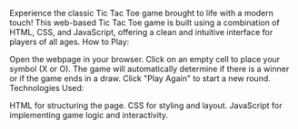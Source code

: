Experience the classic Tic Tac Toe game brought to life with a modern touch! This web-based Tic Tac Toe game is built using a combination of HTML, CSS, and JavaScript, offering a clean and intuitive interface for players of all ages.
How to Play:

Open the webpage in your browser.
Click on an empty cell to place your symbol (X or O).
The game will automatically determine if there is a winner or if the game ends in a draw.
Click "Play Again" to start a new round.
Technologies Used:

HTML for structuring the page.
CSS for styling and layout.
JavaScript for implementing game logic and interactivity.
